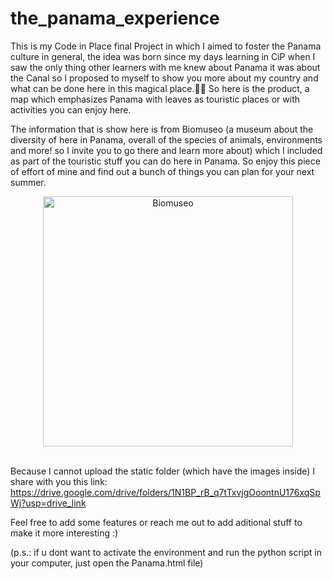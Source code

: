 # the_panama_experience
This is my Code in Place final Project in which I aimed to foster the Panama culture in general, the idea was born since my days learning in CiP when I saw the only thing other learners with me knew about Panama it was about the Canal so I proposed to myself to show you more about my country and what can be done here in this magical place.🫶🏻
So here is the product, a map which emphasizes Panama with leaves as touristic places or with activities you can enjoy here.

The information that is show here is from Biomuseo (a museum about the diversity of here in Panama, overall of the species of animals, environments and more! so I invite you to go there and learn more about) which I included as part of the touristic stuff you can do here in Panama. So enjoy this piece of effort of mine and find out a bunch of things you can plan for your next summer.

<div align=center>
    <img src="https://arqa.com/wp-content/uploads/2014/10/8056_24.jpg" alt="Biomuseo" width="400">
</div>
<br>

Because I cannot upload the static folder (which have the images inside) I share with you this link: https://drive.google.com/drive/folders/1N1BP_rB_q7tTxvjgOoontnU176xqSpWj?usp=drive_link

Feel free to add some features or reach me out to add aditional stuff to make it more interesting :)

(p.s.: if u dont want to activate the environment and run the python script in your computer, just open the Panama.html file)
